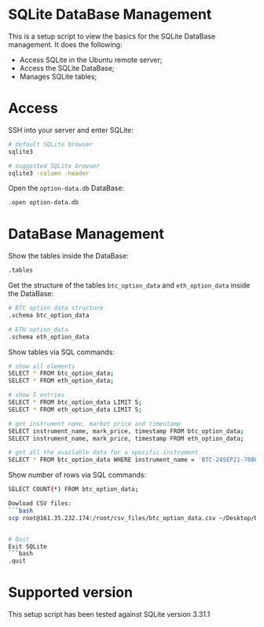 # SQLite DataBase Management

This is a setup script to view the basics for the SQLite DataBase management. It does the following:
* Access SQLite in the Ubuntu remote server;
* Access the SQLite DataBase;
* Manages SQLite tables;

# Access
SSH into your server and enter SQLite:
```bash
# default SQLite browser 
sqlite3

# suggested SQLite browser
sqlite3 -column -header
```

Open the `option-data.db` DataBase:
```bash
.open option-data.db
```

# DataBase Management
Show the tables inside the DataBase:
```bash
.tables
```

Get the structure of the tables `btc_option_data` and `eth_option_data` inside the DataBase:
```bash
# BTC option data structure
.schema btc_option_data

# ETH option_data
.schema eth_option_data
```

Show tables via SQL commands:
```bash
# show all elements
SELECT * FROM btc_option_data;
SELECT * FROM eth_option_data;

# show 5 entries
SELECT * FROM btc_option_data LIMIT 5;
SELECT * FROM eth_option_data LIMIT 5;

# get instrument name, market price and timestamp
SELECT instrument_name, mark_price, timestamp FROM btc_option_data;
SELECT instrument_name, mark_price, timestamp FROM eth_option_data;

# get all the available data for a specific instrument
SELECT * FROM btc_option_data WHERE instrument_name = 'BTC-24SEP21-7000-P';
```
Show number of rows via SQL commands:
```bash
SELECT COUNT(*) FROM btc_option_data;

Dowload CSV files:
```bash
scp root@161.35.232.174:/root/csv_files/btc_option_data.csv ~/Desktop/btc_option_data.csv


# Quit 
Exit SQLite
```bash
.quit
```

# Supported version
This setup script has been tested against SQLite version 3.31.1
